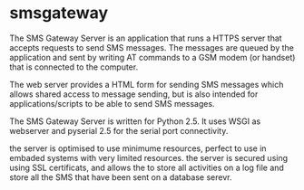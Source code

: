 smsgateway
==========

The SMS Gateway Server is an application that runs a HTTPS server that accepts requests to send SMS messages. The messages are queued by the application and sent by writing AT commands to a GSM modem (or handset) that is connected to the computer.

The web server provides a HTML form for sending SMS messages which allows shared access to message sending, but is also intended for applications/scripts to be able to send SMS messages.

The SMS Gateway Server is written for Python 2.5. It uses WSGI as webserver and pyserial 2.5 for the serial port connectivity. 

the server is optimised to use minimume resources, perfect to use in embaded systems with very limited resources. the server is secured using using SSL certificats, and allows the to store all activities on a log file and store all the SMS that have been sent on a database serevr.
